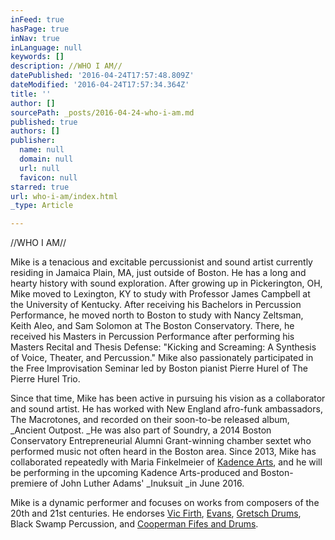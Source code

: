```yaml
---
inFeed: true
hasPage: true
inNav: true
inLanguage: null
keywords: []
description: //WHO I AM//
datePublished: '2016-04-24T17:57:48.809Z'
dateModified: '2016-04-24T17:57:34.364Z'
title: ''
author: []
sourcePath: _posts/2016-04-24-who-i-am.md
published: true
authors: []
publisher:
  name: null
  domain: null
  url: null
  favicon: null
starred: true
url: who-i-am/index.html
_type: Article

---
```

//WHO I AM//

Mike is a tenacious and excitable percussionist and sound artist currently residing in Jamaica Plain, MA, just outside of Boston. He has a long and hearty history with sound exploration. After growing up in Pickerington, OH, Mike moved to Lexington, KY to study with Professor James Campbell at the University of Kentucky. After receiving his Bachelors in Percussion Performance, he moved north to Boston to study with Nancy Zeltsman, Keith Aleo, and Sam Solomon at The Boston Conservatory. There, he received his Masters in Percussion Performance after performing his Masters Recital and Thesis Defense: "Kicking and Screaming: A Synthesis of Voice, Theater, and Percussion." Mike also passionately participated in the Free Improvisation Seminar led by Boston pianist Pierre Hurel of The Pierre Hurel Trio.

Since that time, Mike has been active in pursuing his vision as a collaborator and sound artist. He has worked with New England afro-funk ambassadors, The Macrotones, and recorded on their soon-to-be released album, _Ancient Outpost. _He was also part of Soundry, a 2014 Boston Conservatory Entrepreneurial Alumni Grant-winning chamber sextet who performed music not often heard in the Boston area. Since 2013, Mike has collaborated repeatedly with Maria Finkelmeier of [Kadence Arts][0], and he will be performing in the upcoming Kadence Arts-produced and Boston-premiere of John Luther Adams' _Inuksuit _in June 2016\.

Mike is a dynamic performer and focuses on works from composers of the 20th and 21st centuries. He endorses [Vic Firth][1], [Evans][2], [Gretsch Drums][3], Black Swamp Percussion, and [Cooperman Fifes and Drums][4].

[0]: http://www.kadencearts.org/
[1]: www.vicfirth.com
[2]: www.evansdrumheads.com
[3]: www.gretschdrums.com
[4]: www.cooperman.com